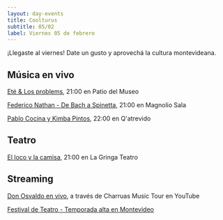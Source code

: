 ```yaml
---
layout: day-events
title: Coolturus
subtitle: 05/02
label: Viernes 05 de febrero
---
```

¡Llegaste al viernes! Date un gusto y aprovechá la cultura montevideana.

## Música en vivo

[Eté & Los problems](https://www.instagram.com/saladelmuseo/), 21:00 en Patio del Museo

[Federico Nathan - De Bach a Spinetta](https://magnoliosala.uy/evento/federico-nathan), 21:00 en Magnolio Sala

[Pablo Cocina y Kimba Pintos](https://instagram.com/qatrevido?igshid=8bj6dzn4g7aj), 22:00 en Q'atrevido

## Teatro

[El loco y la camisa](https://www.instagram.com/lagringateatro/?hl=es), 21:00 en La Gringa Teatro

## Streaming

[Don Osvaldo en vivo](https://www.instagram.com/charruasmusictourok/?hl=es), a través de Charruas Music Tour en YouTube

[Festival de Teatro - Temporada alta en Montevideo](https://salaverdi.montevideo.gub.uy/teatro/temporada-2021-estela-medina-0/festival-temporada-alta-de-girona-2021)
